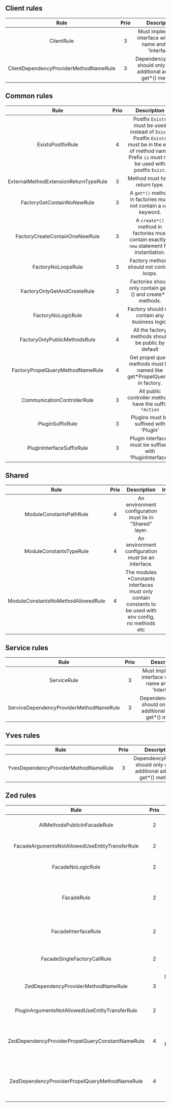 ## Client rules
|                  Rule                  | Prio |                                     Description                                    | Info |
|:--------------------------------------:|:----:|:----------------------------------------------------------------------------------:|:----:|
| ClientRule                             |   3  | Must implement an interface with same name and suffix 'Interface'.                 |      |
| ClientDependencyProviderMethodNameRule |   3  | DependencyProvider should only contain additional add*() or get*() methods.        |      |

## Common rules
|                  Rule                 | Prio |                                                                        Description                                                                       | Info |
|:-------------------------------------:|:----:|:--------------------------------------------------------------------------------------------------------------------------------------------------------:|:----:|
| ExistsPostfixRule                     |   4  | Postfix `Exists` must be used instead of `Exist`. Postfix `Exists` must be in the end of method name. Prefix `is` must not be used with postfix `Exist`. |      |
| ExternalMethodExtensionReturnTypeRule |   3  | Method must have return type.                                                                                                                            |      |
| FactoryGetContainNoNewRule            |   3  | A `get*()` method in factories must not contain a `new` keyword.                                                                                         |      |
| FactoryCreateContainOneNewRule        |   3  | A `create*()` method in factories must contain exactly 1 `new` statement for instantiation.                                                              |      |
| FactoryNoLoopsRule                    |   3  | Factory methods should not contain loops.                                                                                                                |      |
| FactoryOnlyGetAndCreateRule           |   3  | Factories should only contain get*() and create*() methods.                                                                                              |      |
| FactoryNoLogicRule                    |   4  | Factory should not contain any business logic.                                                                                                           |      |
| FactoryOnlyPublicMethodsRule          |   4  | All the factory methods should be public by default                                                                                                      |      |
| FactoryPropelQueryMethodNameRule      |   4  | Get propel query methods must be named like get*PropelQuery() in factory.                                                                                |      |
| CommunicationControllerRule           |   3  | All public controller methods have the suffix `*Action`                                                                                                  |      |
| PluginSuffixRule                      |   3  | Plugins must be suffixed with 'Plugin'                                                                                                                   |      |
| PluginInterfaceSuffixRule             |   3  | Plugin interfaces must be suffixed with 'PluginInterface'!                                                                                               |      |

## Shared
|                   Rule                   | Prio |                                                                                  Description                                                                                  | Info |
|:----------------------------------------:|:----:|:-----------------------------------------------------------------------------------------------------------------------------------------------------------------------------:|:----:|
| ModuleConstantsPathRule                  |   4  | An environment configuration must lie in "Shared" layer.                                                                                                                      |      |
| ModuleConstantsTypeRule                  |   4  | An environment configuration must be an interface.                                                                                                                            |      |
| ModuleConstantsNoMethodAllowedRule       |   4  | The modules *Constants interfaces must only contain constants to be used with env config, no methods etc                                                                      |      |

## Service rules
|                   Rule                  | Prio |                                     Description                                    | Info |
|:---------------------------------------:|:----:|:----------------------------------------------------------------------------------:|:----:|
| ServiceRule                             |   3  | Must implement an interface with same name and suffix 'Interface'.                 |      |
| ServiceDependencyProviderMethodNameRule |   3  | DependencyProvider should only contain additional add*() or get*() methods.        |      |## Shared rules

## Yves rules
|                 Rule                 | Prio |                                 Description                                 | Info |
|:------------------------------------:|:----:|:---------------------------------------------------------------------------:|:----:|
| YvesDependencyProviderMethodNameRule |   3  | DependencyProvider should only contain additional add*() or get*() methods. |      |

## Zed rules
|                       Rule                       | Prio |                                            Description                                           |                           Info                           |
|:------------------------------------------------:|:----:|:------------------------------------------------------------------------------------------------:|:--------------------------------------------------------:|
| AllMethodsPublicInFacadeRule                     |  2   | A facade must only contain public methods.                                                       |                                                          |
| FacadeArgumentsNotAllowedUseEntityTransferRule   |  2   | Facade methods shouldn`t use entity transfers.                                                   |                                                          |
| FacadeNoLogicRule                                |  2   | A Facade must not contain logic and only delegate.                                               |                                                          |
| FacadeRule                                       |  2   | A facade must not have properties. It must also not contain any instantiations, only delegation. |                                                          |
| FacadeInterfaceRule                              |  2   | Must implement an interface with same name and suffix 'Interface'.                               |                                                          |
| FacadeSingleFactoryCallRule                      |  2   | Every Facade method should have no more than one factory call.                                   |                                                          |
| ZedDependencyProviderMethodNameRule              |  3   | DependencyProvider should only contain additional add*() or get*() methods.                      |                                                          |
| PluginArgumentsNotAllowedUseEntityTransferRule   |  2   | Plugin methods shouldn`t use entity transfers.                                                   |                                                          |
| ZedDependencyProviderPropelQueryConstantNameRule |  4   | Propel query constants must be named like PROPEL_QUERY_* in dependency provider.                 |                                                          |
| ZedDependencyProviderPropelQueryMethodNameRule   |  4   | Add propel query methods must be named like add*PropelQuery() in dependency provider.            |                                                          |
